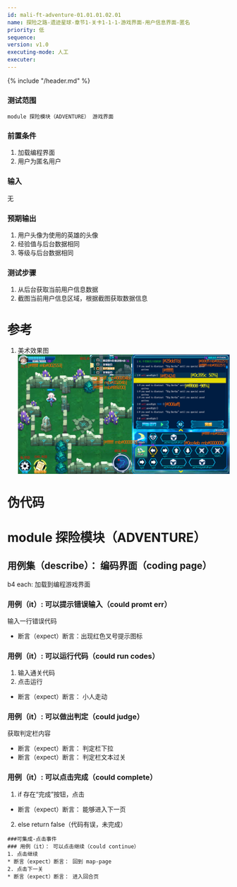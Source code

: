 ```yaml
---
id: mali-ft-adventure-01.01.01.02.01
name: 探险之路-遗迹星球-章节1-关卡1-1-1-游戏界面-用户信息界面-匿名
priority: 低
sequence: 
version: v1.0
executing-mode: 人工
executer: 
---
```


{% include "/header.md" %}

### 测试范围
    module 探险模块（ADVENTURE） 游戏界面
### 前置条件
   1. 加载编程界面
   2. 用户为匿名用户
### 输入
  无
### 预期输出
1. 用户头像为使用的英雄的头像
2. 经验值与后台数据相同
3. 等级与后台数据相同

### 测试步骤
1. 从后台获取当前用户信息数据
2. 截图当前用户信息区域，根据截图获取数据信息


# 参考
1. 美术效果图
![界面](./战斗主界面.png)

# 伪代码
# module 探险模块（ADVENTURE）

## 用例集（describe）： 编码界面（coding page）
b4 each: 加载到编程游戏界面
### 用例（it）: 可以提示错误输入（could promt err）
输入一行错误代码
* 断言（expect）断言：出现红色叉号提示图标
### 用例（it）: 可以运行代码（could run codes）
1. 输入通关代码
2. 点击运行
* 断言（expect）断言： 小人走动
### 用例（it）: 可以做出判定（could judge）
获取判定栏内容
* 断言（expect）断言： 判定栏下拉
* 断言（expect）断言： 判定栏文本过关
### 用例（it）: 可以点击完成（could complete） 
1. if 存在“完成”按钮，点击
* 断言（expect）断言： 能够进入下一页
2. else return false（代码有误，未完成）
```
###可集成-点击事件
### 用例（it）： 可以点击继续（could continue）
1. 点击继续
* 断言（expect）断言： 回到 map-page
2. 点击下一关
* 断言（expect）断言： 进入回合页
```
